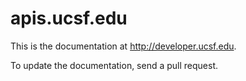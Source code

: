 apis.ucsf.edu
=============

This is the documentation at http://developer.ucsf.edu. 

To update the documentation, send a pull request.
